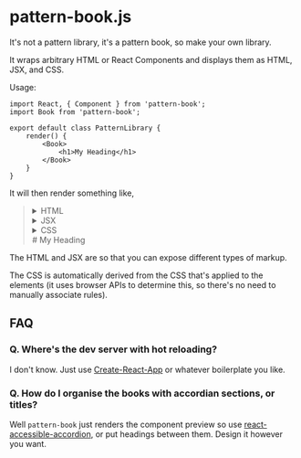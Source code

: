 # pattern-book.js

It's not a pattern library, it's a pattern book, so make your own library.

It wraps arbitrary HTML or React Components and displays them as HTML, JSX, and CSS.

Usage:

```
import React, { Component } from 'pattern-book';
import Book from 'pattern-book';

export default class PatternLibrary {
    render() {
        <Book>
            <h1>My Heading</h1>
        </Book>
    }
}
```

It will then render something like,

<blockquote>
    <details><summary>HTML</summary>&lt;h1&gt;My Heading&lt;/h1&gt;</details>
    <details><summary>JSX</summary>&lt;h1&gt;My Heading&lt;/h1&gt;</details>
    <details><summary>CSS</summary>h1 { color: red; }</details>
# My Heading
</blockquote>

The HTML and JSX are so that you can expose different types of markup.

The CSS is automatically derived from the CSS that's applied to the elements (it uses browser APIs to determine this, so there's no need to manually associate rules).

## FAQ

### Q. Where's the dev server with hot reloading?

I don't know. Just use [Create-React-App](https://github.com/facebookincubator/create-react-app) or whatever boilerplate you like.

### Q. How do I organise the books with accordian sections, or titles?

Well `pattern-book` just renders the component preview so use [react-accessible-accordion](https://github.com/springload/react-accessible-accordion/), or put headings between them. Design it however you want.
